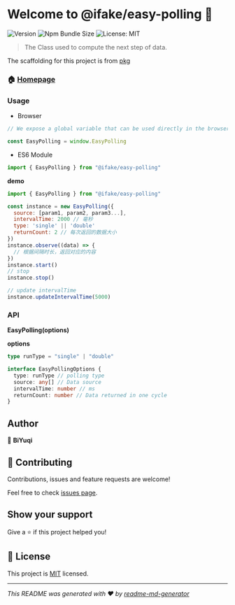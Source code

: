 # Welcome to @ifake/easy-polling 👋
![Version](https://img.shields.io/npm/v/@ifake/easy-polling)
![Npm Bundle Size](https://img.shields.io/bundlephobia/min/@ifake/easy-polling)
![License: MIT](https://img.shields.io/badge/License-MIT-yellow.svg)

> The Class used to compute the next step of data.

The scaffolding for this project is from [pkg](https://github.com/ifakejs/pkg)

### 🏠 [Homepage](https://github.com/ifakejs/easy-polling)

### Usage
- Browser

```js
// We expose a global variable that can be used directly in the browser.

const EasyPolling = window.EasyPolling
```

- ES6 Module

```js
import { EasyPolling } from "@ifake/easy-polling"
```

**demo**
```js
import { EasyPolling } from "@ifake/easy-polling"

const instance = new EasyPolling({
  source: [param1, param2, param3...],
  intervalTime: 2000 // 毫秒
  type: 'single' || 'double'
  returnCount: 2 // 每次返回的数据大小
})
instance.observe((data) => {
  // 根据间隔时长，返回对应的内容
})
instance.start()
// stop
instance.stop()

// update intervalTime
instance.updateIntervalTime(5000)
```

### API
**EasyPolling(options)**

**options**
```ts
type runType = "single" | "double"

interface EasyPollingOptions {
  type: runType // polling type
  source: any[] // Data source
  intervalTime: number // ms
  returnCount: number // Data returned in one cycle
}
```

## Author

👤 **BiYuqi**
## 🤝 Contributing

Contributions, issues and feature requests are welcome!

Feel free to check [issues page](https://github.com/ifakejs/easy-polling/issues). 

## Show your support

Give a ⭐️ if this project helped you!

## 📝 License

This project is [MIT](https://github.com/ifakejs/easy-loop/blob/master/LICENSE) licensed.

***
_This README was generated with ❤️ by [readme-md-generator](https://github.com/kefranabg/readme-md-generator)_
